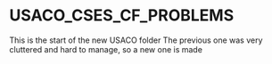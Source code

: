 # USACO_CSES_CF_PROBLEMS
This is the start of the new USACO folder
The previous one was very cluttered and hard to manage, so a new one is made
